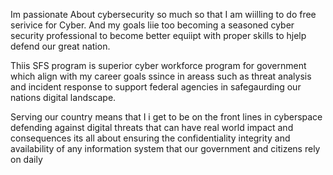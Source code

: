 Im passionate About  cybersecurity so much so that I am wiilling to do free serivice for Cyber. And my goals liie too becoming a seasoned cyber security professional to become better equiipt with proper skills to hjelp defend our great nation. 

Thiis SFS program is superior cyber workforce program for government which align with my career goals ssince in areass such as threat analysis and incident response to support federal agencies in  safegaurding our nations digital landscape. 

Serving our country means that I i get to be on the front lines in cyberspace defending against digital threats that can have real world impact and consequences its all about ensuring the confidentiality integrity and availability of any information system that our government and citizens rely on daily